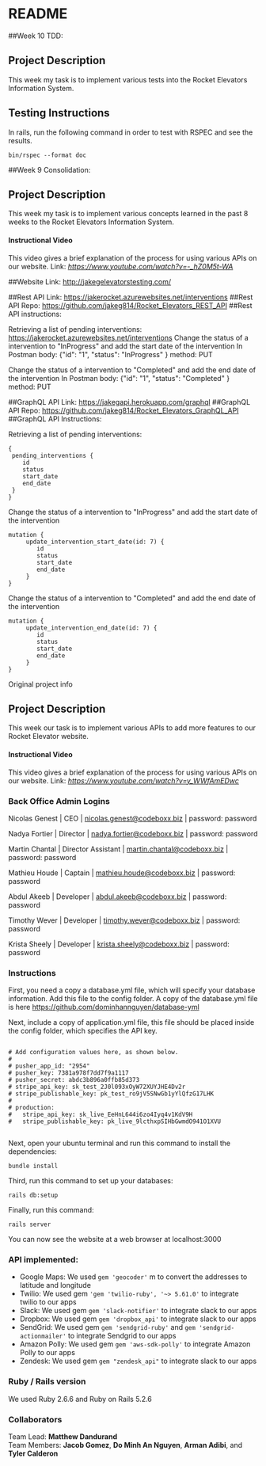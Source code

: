 # README

##Week 10 TDD:

## Project Description
This week my task is to implement various tests into the Rocket Elevators Information System.

## Testing Instructions
In rails, run the following command in order to test with RSPEC and see the results.
```
bin/rspec --format doc
```

##Week 9 Consolidation:

## Project Description
This week my task is to implement various concepts learned in the past 8 weeks to the Rocket Elevators Information System.

#### Instructional Video
This video gives a brief explanation of the process for using various APIs on our website.
Link: <em>https://www.youtube.com/watch?v=-_hZ0M5t-WA</em>

##Website Link: http://jakegelevatorstesting.com/

##Rest API Link: https://jakerocket.azurewebsites.net/interventions
##Rest API Repo: https://github.com/jakeg814/Rocket_Elevators_REST_API
##Rest API instructions: 

Retrieving a list of pending interventions: https://jakerocket.azurewebsites.net/interventions
Change the status of a intervention to "InProgress" and add the start date of the intervention
In Postman body: {"id": "1", "status": "InProgress" } method: PUT

Change the status of a intervention to "Completed" and add the end date of the intervention
In Postman body: {"id": "1", "status": "Completed" } method: PUT

##GraphQL API Link: https://jakegapi.herokuapp.com/graphql
##GraphQL API Repo: https://github.com/jakeg814/Rocket_Elevators_GraphQL_API
##GraphQL API Instructions:

Retrieving a list of pending interventions:
```
{
 pending_interventions {
 	id
	status
	start_date
	end_date
 }
}
```
Change the status of a intervention to "InProgress" and add the start date of the intervention

```
mutation {	
	 update_intervention_start_date(id: 7) {
		id
		status
		start_date
		end_date
	 }
}
```

Change the status of a intervention to "Completed" and add the end date of the intervention
```
mutation {	
	 update_intervention_end_date(id: 7) {
		id
		status
		start_date
		end_date
	 }
}
```

Original project info
## Project Description
This week our task is to implement various APIs to add more features to our Rocket Elevator website.

#### Instructional Video
This video gives a brief explanation of the process for using various APIs on our website.
Link: <em>https://www.youtube.com/watch?v=y_WWfAmEDwc</em>

### Back Office Admin Logins
Nicolas Genest | CEO | nicolas.genest@codeboxx.biz | password: password

Nadya Fortier | Director | nadya.fortier@codeboxx.biz | password: password

Martin Chantal | Director Assistant | martin.chantal@codeboxx.biz | password: password

Mathieu Houde | Captain | mathieu.houde@codeboxx.biz | password: password

Abdul Akeeb | Developer | abdul.akeeb@codeboxx.biz | password: password

Timothy Wever | Developer | timothy.wever@codeboxx.biz | password: password

Krista Sheely | Developer | krista.sheely@codeboxx.biz | password: password 

### Instructions

First, you need a copy a database.yml file, which will specify your database information. Add this file to the config folder. A copy of the database.yml file is here https://github.com/dominhannguyen/database-yml

Next, include a copy of application.yml file, this file should be placed inside the config folder, which specifies the API key.

```

# Add configuration values here, as shown below.
#
# pusher_app_id: "2954"
# pusher_key: 7381a978f7dd7f9a1117
# pusher_secret: abdc3b896a0ffb85d373
# stripe_api_key: sk_test_2J0l093xOyW72XUYJHE4Dv2r
# stripe_publishable_key: pk_test_ro9jV5SNwGb1yYlQfzG17LHK
#
# production:
#   stripe_api_key: sk_live_EeHnL644i6zo4Iyq4v1KdV9H
#   stripe_publishable_key: pk_live_9lcthxpSIHbGwmdO941O1XVU


```



Next, open your ubuntu terminal and run this command to install the dependencies:

```bundle install```

Third, run this command to set up your databases:

```rails db:setup```

Finally, run this command:

```rails server ```

You can now see the website at a web browser at localhost:3000


### API implemented:

- Google Maps: We used ``` gem 'geocoder' ``` m to convert the addresses to latitude and longitude
- Twilio: We used gem ``` 'gem 'twilio-ruby', '~> 5.61.0' ``` to integrate twilio to our apps
- Slack: We used gem ``` gem 'slack-notifier' ``` to integrate slack to our apps
- Dropbox: We used gem ``` gem 'dropbox_api' ``` to integrate slack to our apps
- SendGrid: We used gem ``` gem 'sendgrid-ruby' ``` and ``` gem 'sendgrid-actionmailer' ```  to integrate Sendgrid to our apps
- Amazon Polly: We used gem ``` gem 'aws-sdk-polly' ``` to integrate Amazon Polly to our apps
- Zendesk: We used gem ``` gem "zendesk_api" ``` to integrate slack to our apps


### Ruby / Rails version
We used Ruby 2.6.6 and Ruby on Rails 5.2.6


### Collaborators
Team Lead: <strong>Matthew Dandurand</strong> <br />
Team Members: <strong>Jacob Gomez</strong>, <strong>Do Minh An Nguyen</strong>, <strong>Arman Adibi</strong>, and <strong>Tyler Calderon</strong>
